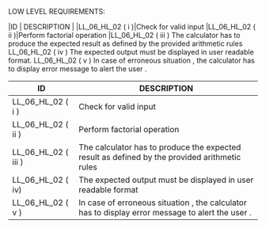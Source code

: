 LOW LEVEL REQUIREMENTS:

|ID | DESCRIPTION |
|LL_06_HL_02 ( i )|Check for valid input
|LL_06_HL_02 ( ii )|Perform factorial operation
|LL_06_HL_02 ( iii )
The calculator has to produce the expected result as defined by the provided arithmetic rules 
LL_06_HL_02 ( iv )
The expected output must be displayed in user readable format.
LL_06_HL_02 ( v )
In case of erroneous situation , the calculator has to display error message to alert the user .


| ID | DESCRIPTION |
| ------ | ------ |
| LL_06_HL_02 ( i )| Check for valid input |
| LL_06_HL_02 ( ii )| Perform factorial operation |
| LL_06_HL_02 ( iii )| The calculator has to produce the expected result as defined by the provided arithmetic rules  |
| LL_06_HL_02 ( iv)| The expected output must be displayed in user readable format |
| LL_06_HL_02 ( v ) | In case of erroneous situation , the calculator has to display error message to alert the user .|
